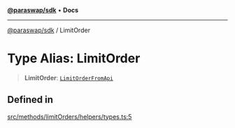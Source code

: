 [**@paraswap/sdk**](../README.md) • **Docs**

***

[@paraswap/sdk](../globals.md) / LimitOrder

# Type Alias: LimitOrder

> **LimitOrder**: [`LimitOrderFromApi`](LimitOrderFromApi.md)

## Defined in

[src/methods/limitOrders/helpers/types.ts:5](https://github.com/paraswap/paraswap-sdk/blob/master/src/methods/limitOrders/helpers/types.ts#L5)
